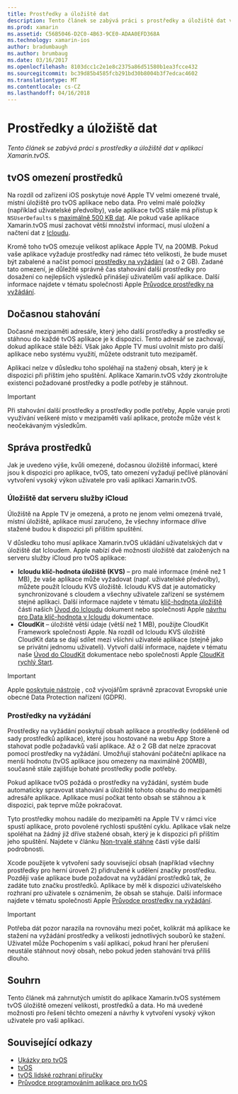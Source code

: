 ```yaml
---
title: Prostředky a úložiště dat
description: Tento článek se zabývá práci s prostředky a úložiště dat v aplikaci Xamarin.tvOS.
ms.prod: xamarin
ms.assetid: C56B5046-D2C0-4B63-9CE0-ADAA0EFD368A
ms.technology: xamarin-ios
author: bradumbaugh
ms.author: brumbaug
ms.date: 03/16/2017
ms.openlocfilehash: 8103dcc1c2e1e8c2375a86d51580b1ea3fcce432
ms.sourcegitcommit: bc39d85b4585fcb291bd30b8004b3f7edcac4602
ms.translationtype: MT
ms.contentlocale: cs-CZ
ms.lasthandoff: 04/16/2018
---
```

# <a name="resources-and-data-storage"></a>Prostředky a úložiště dat

_Tento článek se zabývá práci s prostředky a úložiště dat v aplikaci Xamarin.tvOS._

<a name="tvOS-Resource-Limitations" />

## <a name="tvos-resource-limitations"></a>tvOS omezení prostředků

Na rozdíl od zařízení iOS poskytuje nové Apple TV velmi omezené trvalé, místní úložiště pro tvOS aplikace nebo data. Pro velmi malé položky (například uživatelské předvolby), vaše aplikace tvOS stále má přístup k `NSUserDefaults` s [maximálně 500 KB dat](https://forums.developer.apple.com/message/50696#50696). Ale pokud vaše aplikace Xamarin.tvOS musí zachovat větší množství informací, musí uložení a načtení dat z [Icloudu](#iCloud-Data-Storage).

Kromě toho tvOS omezuje velikost aplikace Apple TV, na 200MB. Pokud vaše aplikace vyžaduje prostředky nad rámec této velikosti, že bude muset být zabalené a načíst pomocí [prostředky na vyžádání](#On-Demand-Resources) (až o 2 GB). Zadané tato omezení, je důležité správně čas stahování další prostředky pro dosažení co nejlepších výsledků přinášejí uživatelům vaší aplikace. Další informace najdete v tématu společnosti Apple [Průvodce prostředky na vyžádání](https://developer.apple.com/library/prerelease/tvos/documentation/FileManagement/Conceptual/On_Demand_Resources_Guide/index.html#//apple_ref/doc/uid/TP40015083).

<a name="Non-Persistent-Downloads" />

## <a name="non-persistent-downloads"></a>Dočasnou stahování

Dočasné mezipaměti adresáře, který jeho další prostředky a prostředky se stáhnou do každé tvOS aplikace je k dispozici. Tento adresář se zachovají, dokud aplikace stále běží. Však jako Apple TV musí uvolnit místo pro další aplikace nebo systému využití, můžete odstranit tuto mezipaměť.

Aplikaci nelze v důsledku toho spoléhají na stažený obsah, který je k dispozici při příštím jeho spuštění. Aplikace Xamarin.tvOS vždy zkontrolujte existenci požadované prostředky a podle potřeby je stáhnout.

> [!IMPORTANT]
> Při stahování další prostředky a prostředky podle potřeby, Apple varuje proti využívání veškeré místo v mezipaměti vaší aplikace, protože může vést k neočekávaným výsledkům.




<a name="Managing-Resources" />

## <a name="managing-resources"></a>Správa prostředků

Jak je uvedeno výše, kvůli omezené, dočasnou úložiště informací, které jsou k dispozici pro aplikace, tvOS, tato omezení vyžadují pečlivé plánování vytvoření vysoký výkon uživatele pro vaši aplikaci Xamarin.tvOS.

<a name="iCloud-Data-Storage" />

### <a name="icloud-data-storage"></a>Úložiště dat serveru služby iCloud

Úložiště na Apple TV je omezená, a proto ne jenom velmi omezená trvalé, místní úložiště, aplikace musí zaručeno, že všechny informace dříve stažené budou k dispozici při příštím spuštění.

V důsledku toho musí aplikace Xamarin.tvOS ukládání uživatelských dat v úložiště dat Icloudem. Apple nabízí dvě možnosti úložiště dat založených na serveru služby iCloud pro tvOS aplikace:

- **Icloudu klíč-hodnota úložiště (KVS)** – pro malé informace (méně než 1 MB), že vaše aplikace může vyžadovat (např. uživatelské předvolby), můžete použít Icloudu KVS úložiště. Icloudu KVS dat je automaticky synchronizované s cloudem a všechny uživatele zařízení se systémem stejné aplikaci. Další informace najdete v tématu [klíč-hodnota úložiště](~/ios/data-cloud/introduction-to-icloud.md) části našich [Úvod do Icloudu](~/ios/data-cloud/introduction-to-icloud.md) dokument nebo společnosti Apple [návrhu pro Data klíč-hodnota v Icloudu](https://developer.apple.com/library/prerelease/tvos/documentation/General/Conceptual/iCloudDesignGuide/Chapters/DesigningForKey-ValueDataIniCloud.html#//apple_ref/doc/uid/TP40012094-CH7) dokumentace.
- **CloudKit** – úložiště větší údaje (větší než 1 MB), použijte CloudKit Framework společnosti Apple. Na rozdíl od Icloudu KVS úložiště CloudKit data se dají sdílet mezi všichni uživatelé aplikace (stejně jako se privátní jednomu uživateli). Vytvoří další informace, najdete v tématu naše [Úvod do CloudKit](~/ios/data-cloud/intro-to-cloudkit.md) dokumentace nebo společnosti Apple [CloudKit rychlý Start](https://developer.apple.com/library/prerelease/tvos/documentation/DataManagement/Conceptual/CloudKitQuickStart/Introduction/Introduction.html#//apple_ref/doc/uid/TP40014987).

> [!IMPORTANT]
> Apple [poskytuje nástroje](https://developer.apple.com/support/allowing-users-to-manage-data/) , což vývojářům správně zpracovat Evropské unie obecné Data Protection nařízení (GDPR).

<a name="On-Demand-Resources" />

### <a name="on-demand-resources"></a>Prostředky na vyžádání

Prostředky na vyžádání poskytují obsah aplikace a prostředky (odděleně od sady prostředků aplikace), které jsou hostované na webu App Store a stahovat podle požadavků vaší aplikace. Až o 2 GB dat nelze zpracovat pomocí prostředky na vyžádání. Umožňují stahování počáteční aplikace na menší hodnotu (tvOS aplikace jsou omezeny na maximálně 200MB), současně stále zajišťuje bohaté prostředky podle potřeby.

Pokud aplikace tvOS požádá o prostředky na vyžádání, systém bude automaticky spravovat stahování a úložiště tohoto obsahu do mezipaměti adresáře aplikace. Aplikace musí počkat tento obsah se stáhnou a k dispozici, pak teprve může pokračovat.

Tyto prostředky mohou nadále do mezipaměti na Apple TV v rámci více spustí aplikace, proto povolené rychlosti spuštění cyklu. Aplikace však nelze spoléhat na žádný již dříve stažené obsah, který je k dispozici při příštím jeho spuštění. Najdete v článku [Non-trvalé stáhne](#Non-Persistent-Downloads) části výše další podrobnosti.

Xcode použijete k vytvoření sady související obsah (například všechny prostředky pro herní úroveň 2) přidružené k udělení značky prostředku. Později vaše aplikace bude požadovat na vyžádání prostředků tak, že zadáte tuto značku prostředků. Aplikace by měl k dispozici uživatelského rozhraní pro uživatele s oznámením, že obsah se stahuje. Další informace najdete v tématu společnosti Apple [Průvodce prostředky na vyžádání](https://developer.apple.com/library/prerelease/tvos/documentation/FileManagement/Conceptual/On_Demand_Resources_Guide/index.html#//apple_ref/doc/uid/TP40015083).

> [!IMPORTANT]
> Potřeba dát pozor narazila na rovnováhu mezi počet, kolikrát má aplikace ke stažení na vyžádání prostředky a velikosti jednotlivých souborů ke stažení. Uživatel může Pochopením s vaší aplikací, pokud hraní her přerušení neustále stáhnout nový obsah, nebo pokud jeden stahování trvá příliš dlouho.




<a name="Summary" />

## <a name="summary"></a>Souhrn

Tento článek má zahrnutých umístit do aplikace Xamarin.tvOS systémem tvOS úložiště omezení velikosti, prostředků a data. Ho má uvedené možnosti pro řešení těchto omezení a návrhy k vytvoření vysoký výkon uživatele pro vaši aplikaci.



## <a name="related-links"></a>Související odkazy

- [Ukázky pro tvOS](https://developer.xamarin.com/samples/tvos/all/)
- [tvOS](https://developer.apple.com/tvos/)
- [tvOS lidské rozhraní příručky](https://developer.apple.com/tvos/human-interface-guidelines/)
- [Průvodce programováním aplikace pro tvOS](https://developer.apple.com/library/prerelease/tvos/documentation/General/Conceptual/AppleTV_PG/)

